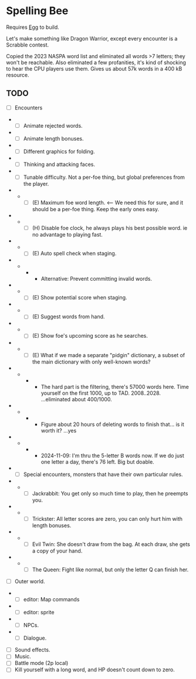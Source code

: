 # Spelling Bee

Requires [Egg](https://github.com/aksommerville/egg) to build.

Let's make something like Dragon Warrior, except every encounter is a Scrabble contest.

Copied the 2023 NASPA word list and eliminated all words >7 letters; they won't be reachable.
Also eliminated a few profanities, it's kind of shocking to hear the CPU players use them.
Gives us about 57k words in a 400 kB resource.

## TODO

- [ ] Encounters
- - [ ] Animate rejected words.
- - [ ] Animate length bonuses.
- - [ ] Different graphics for folding.
- - [ ] Thinking and attacking faces.
- - [ ] Tunable difficulty. Not a per-foe thing, but global preferences from the player.
- - - [ ] (E) Maximum foe word length. <-- We need this for sure, and it should be a per-foe thing. Keep the early ones easy.
- - - [ ] (H) Disable foe clock, he always plays his best possible word. ie no advantage to playing fast.
- - - [ ] (E) Auto spell check when staging.
- - - - Alternative: Prevent committing invalid words.
- - - [ ] (E) Show potential score when staging.
- - - [ ] (E) Suggest words from hand.
- - - [ ] (E) Show foe's upcoming score as he searches.
- - - [ ] (E) What if we made a separate "pidgin" dictionary, a subset of the main dictionary with only well-known words?
- - - - The hard part is the filtering, there's 57000 words here. Time yourself on the first 1000, up to TAD. 2008..2028. ...eliminated about 400/1000.
- - - - Figure about 20 hours of deleting words to finish that... is it worth it? ...yes
- - - - 2024-11-09: I'm thru the 5-letter B words now. If we do just one letter a day, there's 76 left. Big but doable.
- - [ ] Special encounters, monsters that have their own particular rules.
- - - [ ] Jackrabbit: You get only so much time to play, then he preempts you.
- - - [ ] Trickster: All letter scores are zero, you can only hurt him with length bonuses.
- - - [ ] Evil Twin: She doesn't draw from the bag. At each draw, she gets a copy of your hand.
- - - [ ] The Queen: Fight like normal, but only the letter Q can finish her.
- [ ] Outer world.
- - [ ] editor: Map commands
- - [ ] editor: sprite
- - [ ] NPCs.
- - [ ] Dialogue.
- [ ] Sound effects.
- [ ] Music.
- [ ] Battle mode (2p local)
- [ ] Kill yourself with a long word, and HP doesn't count down to zero.
